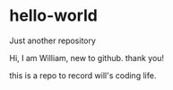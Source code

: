 # hello-world
Just another repository

Hi, I am William, new to github. thank you!

this is a repo to record will's coding life.